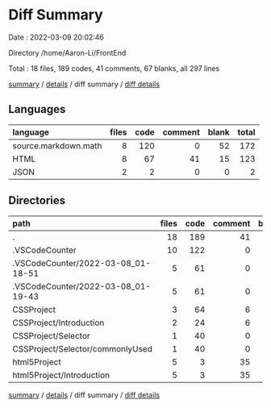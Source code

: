 # Diff Summary

Date : 2022-03-09 20:02:46

Directory /home/Aaron-Li/FrontEnd

Total : 18 files,  189 codes, 41 comments, 67 blanks, all 297 lines

[summary](results.md) / [details](details.md) / diff summary / [diff details](diff-details.md)

## Languages
| language | files | code | comment | blank | total |
| :--- | ---: | ---: | ---: | ---: | ---: |
| source.markdown.math | 8 | 120 | 0 | 52 | 172 |
| HTML | 8 | 67 | 41 | 15 | 123 |
| JSON | 2 | 2 | 0 | 0 | 2 |

## Directories
| path | files | code | comment | blank | total |
| :--- | ---: | ---: | ---: | ---: | ---: |
| . | 18 | 189 | 41 | 67 | 297 |
| .VSCodeCounter | 10 | 122 | 0 | 52 | 174 |
| .VSCodeCounter/2022-03-08_01-18-51 | 5 | 61 | 0 | 26 | 87 |
| .VSCodeCounter/2022-03-08_01-19-43 | 5 | 61 | 0 | 26 | 87 |
| CSSProject | 3 | 64 | 6 | 3 | 73 |
| CSSProject/Introduction | 2 | 24 | 6 | 1 | 31 |
| CSSProject/Selector | 1 | 40 | 0 | 2 | 42 |
| CSSProject/Selector/commonlyUsed | 1 | 40 | 0 | 2 | 42 |
| html5Project | 5 | 3 | 35 | 12 | 50 |
| html5Project/Introduction | 5 | 3 | 35 | 12 | 50 |

[summary](results.md) / [details](details.md) / diff summary / [diff details](diff-details.md)